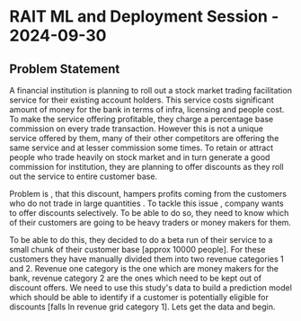 # RAIT ML and Deployment Session - 2024-09-30

## Problem Statement

A financial institution is planning to roll out a stock market trading facilitation service for their existing account holders. This service costs significant amount of money for the bank in terms of infra, licensing and people cost. To make the service offering profitable, they charge a percentage base commission on every trade transaction. However this is not a unique service offered by them, many of their other competitors are offering the same service and at lesser commission some times. To retain or attract people who trade heavily on stock market and in turn generate a good commission for institution, they are planning to offer discounts as they roll out the service to entire customer base.

Problem is , that this discount, hampers profits coming from the customers who do not trade in large quantities . To tackle this issue , company wants to offer discounts selectively. To be able to do so, they need to know which of their customers are going to be heavy traders or money makers for them.

To be able to do this, they decided to do a beta run of their service to a small chunk of their customer base [approx 10000 people]. For these customers they have manually divided them into two revenue categories 1 and 2. Revenue one category is the one which are money makers for the bank, revenue category 2 are the ones which need to be kept out of discount offers. We need to use this study's data to build a prediction model which should be able to identify if a customer is potentially eligible for discounts [falls In revenue grid category 1]. Lets get the data and begin.